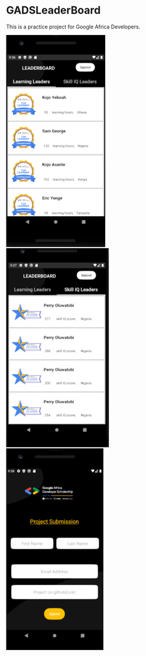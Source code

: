 # GADSLeaderBoard
This is  a practice project for Google Africa Developers.

![Leadership](https://github.com/akulamartin/GADSLeaderBoard/blob/master/app/src/main/res/drawable/Screenshot_1.png)
![Skills IQ](https://github.com/akulamartin/GADSLeaderBoard/blob/master/app/src/main/res/drawable/Screenshot_2.png)
![Submiting](https://github.com/akulamartin/GADSLeaderBoard/blob/master/app/src/main/res/drawable/Screenshot_3.png)
